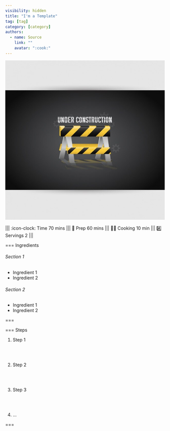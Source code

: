```yaml
---
visibility: hidden
title: "I'm a Template"
tag: [tag]
category: [category]
authors:
  - name: Source
    link: ""
    avatar: ":cook:"
---
```


![](img/construction.jpg)

||| :icon-clock: Time
70 mins
||| :knife: Prep
60 mins
||| :cook: Cooking
10 min
||| :hash: Servings
2
|||

=== Ingredients

###### Section 1
- Ingredient 1
- Ingredient 2

###### Section 2
- Ingredient 1
- Ingredient 2

===

=== Steps

1. Step 1
<br>
<br>

2. Step 2
<br>
<br>

3. Step 3
<br>
<br>

4. ...

===
